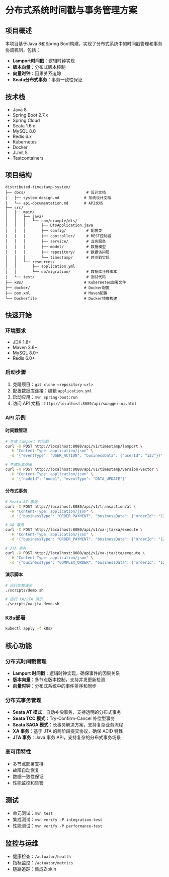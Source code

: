 # 分布式系统时间戳与事务管理方案

## 项目概述

本项目基于Java 8和Spring Boot构建，实现了分布式系统中的时间戳管理和事务协调机制，包括：

- **Lamport时间戳**：逻辑时钟实现
- **版本向量**：分布式版本控制
- **向量时钟**：因果关系追踪
- **Seata分布式事务**：事务一致性保证

## 技术栈

- Java 8
- Spring Boot 2.7.x
- Spring Cloud
- Seata 1.6.x
- MySQL 8.0
- Redis 6.x
- Kubernetes
- Docker
- JUnit 5
- Testcontainers

## 项目结构

```
distributed-timestamp-system/
├── docs/                           # 设计文档
│   ├── system-design.md           # 系统设计文档
│   └── api-documentation.md       # API文档
├── src/
│   ├── main/
│   │   ├── java/
│   │   │   └── com/example/dts/
│   │   │       ├── DtsApplication.java
│   │   │       ├── config/         # 配置类
│   │   │       ├── controller/     # REST控制器
│   │   │       ├── service/        # 业务服务
│   │   │       ├── model/          # 数据模型
│   │   │       ├── repository/     # 数据访问层
│   │   │       └── timestamp/      # 时间戳实现
│   │   └── resources/
│   │       ├── application.yml
│   │       └── db/migration/       # 数据库迁移脚本
│   └── test/                       # 测试代码
├── k8s/                           # Kubernetes部署文件
├── docker/                        # Docker配置
├── pom.xml                        # Maven配置
└── Dockerfile                     # Docker镜像构建
```

## 快速开始

### 环境要求
- JDK 1.8+
- Maven 3.6+
- MySQL 8.0+
- Redis 6.0+

### 启动步骤
1. 克隆项目：`git clone <repository-url>`
2. 配置数据库连接：编辑 `application.yml`
3. 启动应用：`mvn spring-boot:run`
4. 访问 API 文档：`http://localhost:8080/api/swagger-ui.html`

### API 示例

#### 时间戳管理
```bash
# 生成 Lamport 时间戳
curl -X POST http://localhost:8080/api/v1/timestamp/lamport \
  -H "Content-Type: application/json" \
  -d '{"eventType": "USER_ACTION", "businessData": {"userId": "123"}}'

# 生成版本向量
curl -X POST http://localhost:8080/api/v1/timestamp/version-vector \
  -H "Content-Type: application/json" \
  -d '{"nodeId": "node1", "eventType": "DATA_UPDATE"}'
```

#### 分布式事务
```bash
# Seata AT 事务
curl -X POST http://localhost:8080/api/v1/transaction/at \
  -H "Content-Type: application/json" \
  -d '{"businessType": "ORDER_PAYMENT", "businessData": {"orderId": "12345", "amount": 100.0}}'

# XA 事务
curl -X POST http://localhost:8080/api/v1/xa-jta/xa/execute \
  -H "Content-Type: application/json" \
  -d '{"businessType": "ORDER_PAYMENT", "businessData": {"orderId": "12345", "amount": 100.0}}'

# JTA 事务
curl -X POST http://localhost:8080/api/v1/xa-jta/jta/execute \
  -H "Content-Type: application/json" \
  -d '{"businessType": "COMPLEX_ORDER", "businessData": {"orderId": "12345", "items": [{"productId": "P001", "price": 50.0, "quantity": 2}]}}'
```

#### 演示脚本
```bash
# 运行完整演示
./scripts/demo.sh

# 运行 XA/JTA 演示
./scripts/xa-jta-demo.sh
```

### K8s部署

```bash
kubectl apply -f k8s/
```

## 核心功能

### 分布式时间戳管理
- **Lamport 时间戳**：逻辑时钟实现，确保事件的因果关系
- **版本向量**：多节点版本控制，支持并发更新检测
- **向量时钟**：分布式系统中的事件排序和同步

### 分布式事务管理
- **Seata AT 模式**：自动补偿事务，支持透明的分布式事务
- **Seata TCC 模式**：Try-Confirm-Cancel 补偿型事务
- **Seata SAGA 模式**：长事务解决方案，支持复杂业务流程
- **XA 事务**：基于 JTA 的两阶段提交协议，确保 ACID 特性
- **JTA 事务**：Java 事务 API，支持复杂的分布式事务场景

### 高可用特性
- 多节点部署支持
- 故障自动恢复
- 数据一致性保证
- 性能监控和告警

## 测试

- 单元测试：`mvn test`
- 集成测试：`mvn verify -P integration-test`
- 性能测试：`mvn verify -P performance-test`

## 监控与运维

- 健康检查：`/actuator/health`
- 指标监控：`/actuator/metrics`
- 链路追踪：集成Zipkin